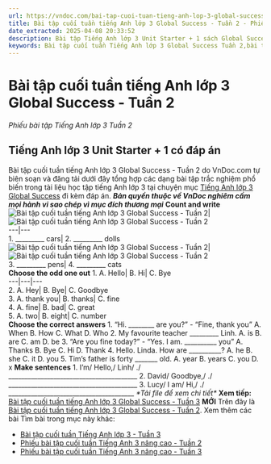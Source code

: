 ```yaml
---
url: https://vndoc.com/bai-tap-cuoi-tuan-tieng-anh-lop-3-global-success-tuan-2-275234
title: Bài tập cuối tuần tiếng Anh lớp 3 Global Success - Tuần 2 - Phiếu bài tập Tiếng Anh lớp 3 Tuần 2 - VnDoc.com
date_extracted: 2025-04-08 20:33:52
description: Bài tập Tiếng Anh lớp 3 Unit Starter + 1 sách Global Success có đáp án đươc biên tập bám sát chương trình SGK tiếng Anh lớp 3 Unit Starter + 1 giúp các em ôn tập những Từ vựng - Ngữ pháp tiếng Anh trọng tâm hiệu quả.
keywords: Bài tập cuối tuần Tiếng Anh lớp 3 Global Success Tuần 2,bài tập tiếng anh lớp 3 theo tuần,bài tập tiếng anh lớp 3,bài tập tiếng anh lớp 3 theo unit,bài tập cuối tuần lớp 3,bài tập cuối tuần lớp 3 tuần 2,bài tập cuối tuần lớp 3 tuần 2 môn tiếng anh,bài tập cuối tuần tiếng anh lớp 3,bài tập tiếng anh lớp 3 kết nối tri thức
---
```


# Bài tập cuối tuần tiếng Anh lớp 3 Global Success - Tuần 2
 _Phiếu bài tập Tiếng Anh lớp 3 Tuần 2_
## Tiếng Anh lớp 3 Unit Starter + 1 có đáp án
Bài tập cuối tuần tiếng Anh lớp 3 Global Success - Tuần 2 do VnDoc.com tự biên soạn và đăng tải dưới đây tổng hợp các dạng bài tập trắc nghiệm phổ biến trong tài liệu học tập tiếng Anh lớp 3 tại chuyện mục [Tiếng Anh lớp 3 Global Success](<https://vndoc.com/tieng-anh-lop-3-kntt>) đi kèm đáp án.
_**Bản quyền thuộc về VnDoc nghiêm cấm mọi hành vi sao chép vì mục đích thương mại**_
**Count and write**
![Bài tập cuối tuần tiếng Anh lớp 3 Global Success - Tuần 2](https://i.vdoc.vn/data/image/2022/09/10/bai-tap-cuoi-tuan-tieng-anh-lop-3-global-success-tuan-2-1.jpg)| ![Bài tập cuối tuần tiếng Anh lớp 3 Global Success - Tuần 2](https://i.vdoc.vn/data/image/2022/09/10/bai-tap-cuoi-tuan-tieng-anh-lop-3-global-success-tuan-2-2.jpg)  
---|---  
1\. \_\_\_\_\_\_\_\_\_ cars| 2\. \_\_\_\_\_\_\_\_\_ dolls  
![Bài tập cuối tuần tiếng Anh lớp 3 Global Success - Tuần 2](https://i.vdoc.vn/data/image/2022/09/10/bai-tap-cuoi-tuan-tieng-anh-lop-3-global-success-tuan-2-3.jpg)| ![Bài tập cuối tuần tiếng Anh lớp 3 Global Success - Tuần 2](https://i.vdoc.vn/data/image/2022/09/10/bai-tap-cuoi-tuan-tieng-anh-lop-3-global-success-tuan-2-4.png)  
3\. \_\_\_\_\_\_\_\_\_ pens| 4\. \_\_\_\_\_\_\_\_\_ cats  
**Choose the odd one out**
1\. A. Hello| B. Hi| C. Bye  
---|---|---  
2\. A. Hey| B. Bye| C. Goodbye  
3\. A. thank you| B. thanks| C. fine  
4\. A. fine| B. bad| C. great  
5\. A. two| B. eight| C. number  
**Choose the correct answers**
1\. “Hi. \_\_\_\_\_\_\_\_ are you?” - “Fine, thank you”
A. When
B. How
C. What
D. Who
2\. My favourite teacher \_\_\_\_\_\_\_\_\_ Linh.
A. is
B. are
C. am
D. be
3\. “Are you fine today?” - “Yes. I am. \_\_\_\_\_\_\_\_\_\_ you”
A. Thanks
B. Bye
C. Hi
D. Thank
4\. Hello. Linda. How are \_\_\_\_\_\_\_\_\_\_?
A. he
B. she
C. it
D. you
5\. Tim’s father is forty \_\_\_\_\_\_\_ old.
A. year
B. years
C. you
D. x
**Make sentences**
1\. I’m/ Hello,/ Linh/ ./
\_\_\_\_\_\_\_\_\_\_\_\_\_\_\_\_\_\_\_\_\_\_\_\_\_\_\_\_\_\_\_\_\_\_\_\_\_\_\_\_
2\. David/ Goodbye,/ ./
\_\_\_\_\_\_\_\_\_\_\_\_\_\_\_\_\_\_\_\_\_\_\_\_\_\_\_\_\_\_\_\_\_\_\_\_\_\_\_\_
3\. Lucy/ I am/ Hi,/ ./
\_\_\_\_\_\_\_\_\_\_\_\_\_\_\_\_\_\_\_\_\_\_\_\_\_\_\_\_\_\_\_\_\_\_\_\_\_\_\_
_\*Tải file để xem chi tiết\*_
 **Xem tiếp:** [Bài tập cuối tuần tiếng Anh lớp 3 Global Success - Tuần 3](<https://vndoc.com/bai-tap-cuoi-tuan-tieng-anh-lop-3-global-success-tuan-3-276271>) **MỚI**
Trên đây là [Bài tập cuối tuần tiếng Anh lớp 3 Global Success - Tuần 2](<https://vndoc.com/bai-tap-cuoi-tuan-tieng-anh-lop-3-global-success-tuan-2-275234>).
Xem thêm các bài Tìm bài trong mục này khác:
  * [Bài tập cuối tuần Tiếng Anh lớp 3 - Tuần 3](</bai-tap-cuoi-tuan-tieng-anh-lop-3-global-success-tuan-3-276271>)
  * [Phiếu bài tập cuối tuần Tiếng Anh 3 nâng cao - Tuần 2](</phieu-bai-tap-cuoi-tuan-tieng-anh-3-global-success-nang-cao-tuan-2-302405>)
  * [Phiếu bài tập cuối tuần Tiếng Anh 3 nâng cao - Tuần 3](</phieu-bai-tap-cuoi-tuan-tieng-anh-3-global-success-nang-cao-tuan-3-302490>)

